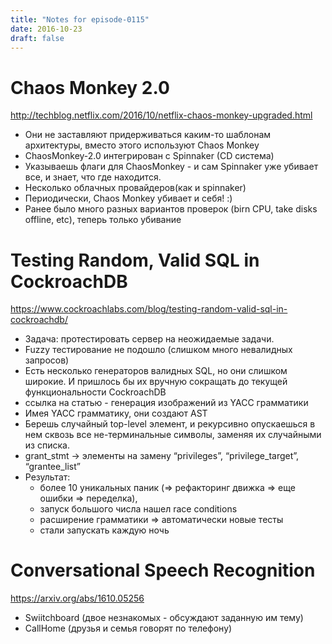 ```yaml
---
title: "Notes for episode-0115"
date: 2016-10-23
draft: false
---
```


# Chaos Monkey 2.0
http://techblog.netflix.com/2016/10/netflix-chaos-monkey-upgraded.html

- Они не заставляют придерживаться каким-то шаблонам архитектуры, вместо этого используют Chaos Monkey
- ChaosMonkey-2.0 интегрирован с Spinnaker (CD система)
- Указываешь флаги для ChaosMonkey - и сам Spinnaker уже убивает все, и знает, что где находится.
- Несколько облачных провайдеров(как и spinnaker)
- Периодически, Chaos Monkey убивает и себя! :)
- Ранее было много разных вариантов проверок (birn CPU, take disks offline, etc), теперь только убивание

# Testing Random, Valid SQL in CockroachDB
https://www.cockroachlabs.com/blog/testing-random-valid-sql-in-cockroachdb/

- Задача: протестировать сервер на неожидаемые задачи.
- Fuzzy тестирование не подошло (слишком много невалидных запросов)
- Есть несколько генераторов валидных SQL, но они слишком широкие. И пришлось бы их вручную сокращать до текущей функциональности CockroachDB
- ссылка на статью - генерация изображений из YACC грамматики
- Имея YACC грамматику, они создают AST
- Берешь случайный top-level элемент, и рекурсивно опускаешься в нем сквозь все не-терминальные символы, заменяя их случайными из списка.
- grant_stmt -> элементы на замену “privileges”, “privilege_target”, “grantee_list”
- Результат:
    - более 10 уникальных паник (=> рефакторинг движка => еще ошибки => переделка),
    - запуск большого числа нашел race conditions
    - расширение грамматики => автоматически новые тесты
    - стали запускать каждую ночь


# Conversational Speech Recognition
https://arxiv.org/abs/1610.05256

- Swiitchboard (двое незнакомых - обсуждают заданную им тему)
- CallHome (друзья и семья говорят по телефону)
